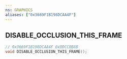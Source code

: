 ```yaml
---
ns: GRAPHICS
aliases: ["0x3669F1B198DCAA4F"]
---
```

## DISABLE_OCCLUSION_THIS_FRAME

```c
// 0x3669F1B198DCAA4F 0x0DCC0B8B
void DISABLE_OCCLUSION_THIS_FRAME();
```

